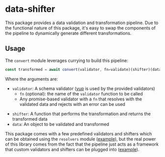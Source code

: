# data-shifter
This package provides a data validation and transformation pipeline. Due to the functional nature of this package, it's easy to swap the components of the pipeline to dynamically generate different transformations.

## Usage
The `convert` module leverages currying to build this pipeline:
```js
const transformed = await convert(validator, fn=validate)(shifter)(data);
```
Where the arguments are:
+ `validator`: A schema validator ([yup](https://github.com/jquense/yup) is used by the provided validators)
  - `fn` (optional): the name of the `validator` function to be called
  - Any promise-based validator with a `fn` that resolves with the validated data and rejects with an error can be used
- `shifter`: A function that performs the transformation and returns the transformed data
- `data`: An object to be validated and transformed

This package comes with a few predefined validators and shifters which can be obtained using the `resolvers` module ([example](examples/simple.js)), but the real power of this library comes from the fact that the pipeline just acts as a framework that custom validators and shifters can be plugged into ([example](examples/custom.js)).
